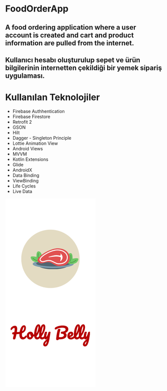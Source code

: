 # FoodOrderApp

## A food ordering application where a user account is created and cart and product information are pulled from the internet.

## Kullanıcı hesabı oluşturulup sepet ve ürün bilgilerinin internetten çekildiği bir yemek sipariş uygulaması.

# Kullanılan Teknolojiler

* Firebase Authhentication
* Firebase Firestore
* Retrofit 2
* GSON
* Hilt
* Dagger - Singleton Principle
* Lottie Animation View
* Android Views
* MVVM
* Kotlin Extensions
* Glide
* AndroidX
* Data Binding
* ViewBinding
* Life Cycles
* Live Data

![Gif](https://github.com/BurakCD/FoodOrderApp/blob/master/ezgif.com-gif-maker.gif)
